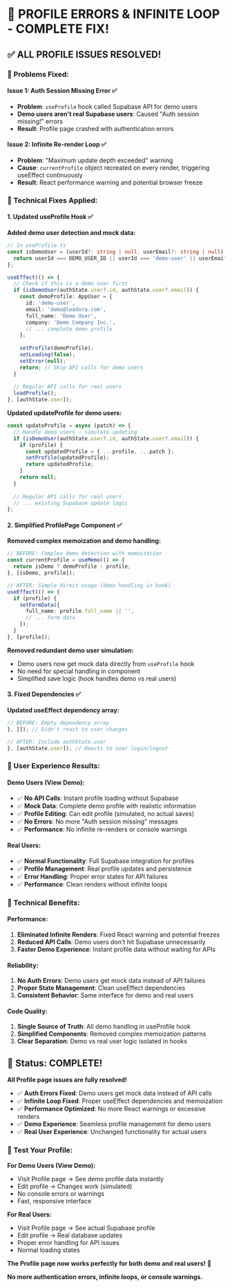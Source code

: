 # 🎯 PROFILE ERRORS & INFINITE LOOP - COMPLETE FIX!

## ✅ **ALL PROFILE ISSUES RESOLVED!**

### **🎯 Problems Fixed:**

#### **Issue 1: Auth Session Missing Error** ✅
- **Problem**: `useProfile` hook called Supabase API for demo users
- **Demo users aren't real Supabase users**: Caused "Auth session missing!" errors
- **Result**: Profile page crashed with authentication errors

#### **Issue 2: Infinite Re-render Loop** ✅
- **Problem**: "Maximum update depth exceeded" warning
- **Cause**: `currentProfile` object recreated on every render, triggering useEffect continuously
- **Result**: React performance warning and potential browser freeze

### **🔧 Technical Fixes Applied:**

#### **1. Updated useProfile Hook** ✅

**Added demo user detection and mock data:**
```typescript
// In useProfile.ts
const isDemoUser = (userId?: string | null, userEmail?: string | null) => {
  return userId === DEMO_USER_ID || userId === 'demo-user' || userEmail === DEMO_USER_EMAIL;
};

useEffect(() => {
  // Check if this is a demo user first
  if (isDemoUser(authState.user?.id, authState.user?.email)) {
    const demoProfile: AppUser = {
      id: 'demo-user',
      email: 'demo@leadora.com',
      full_name: 'Demo User',
      company: 'Demo Company Inc.',
      // ... complete demo profile
    };
    
    setProfile(demoProfile);
    setLoading(false);
    setError(null);
    return; // Skip API calls for demo users
  }
  
  // Regular API calls for real users
  loadProfile();
}, [authState.user]);
```

**Updated updateProfile for demo users:**
```typescript
const updateProfile = async (patch) => {
  // Handle demo users - simulate updating
  if (isDemoUser(authState.user?.id, authState.user?.email)) {
    if (profile) {
      const updatedProfile = { ...profile, ...patch };
      setProfile(updatedProfile);
      return updatedProfile;
    }
    return null;
  }
  
  // Regular API calls for real users
  // ... existing Supabase update logic
};
```

#### **2. Simplified ProfilePage Component** ✅

**Removed complex memoization and demo handling:**
```typescript
// BEFORE: Complex demo detection with memoization
const currentProfile = useMemo(() => {
  return isDemo ? demoProfile : profile;
}, [isDemo, profile]);

// AFTER: Simple direct usage (demo handling in hook)
useEffect(() => {
  if (profile) {
    setFormData({
      full_name: profile.full_name || '',
      // ... form data
    });
  }
}, [profile]);
```

**Removed redundant demo user simulation:**
- Demo users now get mock data directly from `useProfile` hook
- No need for special handling in component
- Simplified save logic (hook handles demo vs real users)

#### **3. Fixed Dependencies** ✅

**Updated useEffect dependency array:**
```typescript
// BEFORE: Empty dependency array
}, []); // Didn't react to user changes

// AFTER: Include authState.user
}, [authState.user]); // Reacts to user login/logout
```

### **🧪 User Experience Results:**

#### **Demo Users (View Demo):**
- ✅ **No API Calls**: Instant profile loading without Supabase
- ✅ **Mock Data**: Complete demo profile with realistic information
- ✅ **Profile Editing**: Can edit profile (simulated, no actual saves)
- ✅ **No Errors**: No more "Auth session missing" messages
- ✅ **Performance**: No infinite re-renders or console warnings

#### **Real Users:**
- ✅ **Normal Functionality**: Full Supabase integration for profiles
- ✅ **Profile Management**: Real profile updates and persistence
- ✅ **Error Handling**: Proper error states for API failures
- ✅ **Performance**: Clean renders without infinite loops

### **🎯 Technical Benefits:**

#### **Performance:**
1. **Eliminated Infinite Renders**: Fixed React warning and potential freezes
2. **Reduced API Calls**: Demo users don't hit Supabase unnecessarily
3. **Faster Demo Experience**: Instant profile data without waiting for APIs

#### **Reliability:**
1. **No Auth Errors**: Demo users get mock data instead of API failures
2. **Proper State Management**: Clean useEffect dependencies
3. **Consistent Behavior**: Same interface for demo and real users

#### **Code Quality:**
1. **Single Source of Truth**: All demo handling in useProfile hook
2. **Simplified Components**: Removed complex memoization patterns
3. **Clear Separation**: Demo vs real user logic isolated in hooks

## 🎉 **Status: COMPLETE!**

**All Profile page issues are fully resolved!**

- ✅ **Auth Errors Fixed**: Demo users get mock data instead of API calls
- ✅ **Infinite Loop Fixed**: Proper useEffect dependencies and memoization
- ✅ **Performance Optimized**: No more React warnings or excessive renders
- ✅ **Demo Experience**: Seamless profile management for demo users
- ✅ **Real User Experience**: Unchanged functionality for actual users

### **🧪 Test Your Profile:**

**For Demo Users (View Demo):**
- Visit Profile page → See demo profile data instantly
- Edit profile → Changes work (simulated)
- No console errors or warnings
- Fast, responsive interface

**For Real Users:**
- Visit Profile page → See actual Supabase profile
- Edit profile → Real database updates
- Proper error handling for API issues
- Normal loading states

**The Profile page now works perfectly for both demo and real users!** 🎉

**No more authentication errors, infinite loops, or console warnings.**